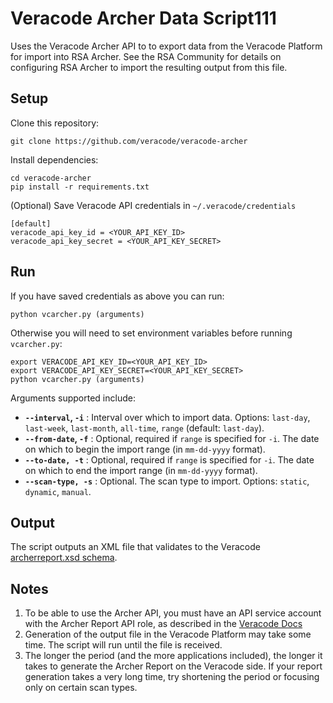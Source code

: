 
# Veracode Archer Data Script111
Uses the Veracode Archer API to to export data from the Veracode Platform for import into RSA Archer. See the RSA Community for details on configuring RSA Archer to import the resulting output from this file.

## Setup

Clone this repository:

    git clone https://github.com/veracode/veracode-archer

Install dependencies:

    cd veracode-archer
    pip install -r requirements.txt

(Optional) Save Veracode API credentials in `~/.veracode/credentials`

    [default]
    veracode_api_key_id = <YOUR_API_KEY_ID>
    veracode_api_key_secret = <YOUR_API_KEY_SECRET>

## Run

If you have saved credentials as above you can run:

    python vcarcher.py (arguments)

Otherwise you will need to set environment variables before running `vcarcher.py`:

    export VERACODE_API_KEY_ID=<YOUR_API_KEY_ID>
    export VERACODE_API_KEY_SECRET=<YOUR_API_KEY_SECRET>
    python vcarcher.py (arguments)

Arguments supported include:

* **`--interval`, `-i`** : Interval over which to import data. Options: `last-day`, `last-week`, `last-month`, `all-time`, `range` (default: `last-day`).
* **`--from-date`, `-f`** : Optional, required if `range` is specified for `-i`. The date on which to begin the import range (in `mm-dd-yyyy` format).
* **`--to-date, -t`** : Optional, required if `range` is specified for `-i`. The date on which to end the import range (in `mm-dd-yyyy` format).
* **`--scan-type, -s`** : Optional. The scan type to import. Options: `static`, `dynamic`, `manual`.

## Output

The script outputs an XML file that validates to the Veracode [archerreport.xsd schema](https://docs.veracode.com/r/juWk3S4IpxRp~wtVbHDe2A/root).

## Notes

1. To be able to use the Archer API, you must have an API service account with the Archer Report API role, as described in the [Veracode Docs](https://docs.veracode.com/r/0LNPZSWsET5w7F4GQsTM_A/root)
2. Generation of the output file in the Veracode Platform may take some time. The script will run until the file is received.
3. The longer the period (and the more applications included), the longer it takes to generate the Archer Report on the Veracode side. If your report generation takes a very long time, try shortening the period or focusing only on certain scan types.
